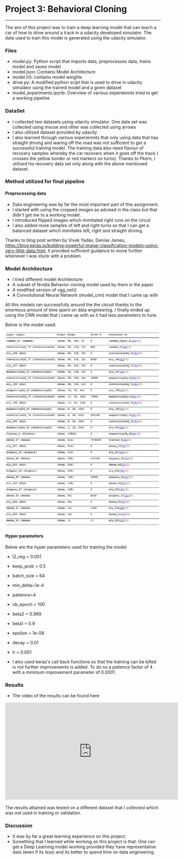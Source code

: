# Project 3: Behavioral Cloning


---
The aim of this project was to train a deep learning model that can teach a car of how to drive around a track in a udacity developed simulator. The data used to train this model is generated using the udacity simulator.

### Files

* model.py: Python script that imports data, preprocesses data, trains model and saves model
* model.json: Contains Model Architecture
* model.h5: contains model weights
* drive.py: A modified python scipt that is used to drive in udacity simulator using the trained model and a given dataset
* model_experiments.ipynb: Overview of various experiemnts tried to get a working pipeline

### DataSet

* I collected two datasets using udacity simulator. One data set was collected using mouse and other was collected using arrows
* I also utilized dataset provided by udacity 
* I also learned through various experiemnts that only using data that has straight driving and waring off the road was not sufficient to get a successful training model. The training data also need flavour of recovery samples whereby the car recovers when it goes off the track ( crosses the yellow border or red markers on turns). Thanks to Pkern, I utilized his recovery data set only along with the above mentioned dataset.

### Method utilized for final pipeline

#### Preprocessing data 

* Data engineering was by far the most important part of this assignment. 
* I started with using the cropped images as advised in the class but that didn't get me to a working model. 
* I introduced flipped images which immitated right runs on the circut 
* I also added more samples of left and right turns so that I can get a balanced dataset which immitates left, right and straight driving. 

Thanks to blog post written by Vivek Yadav, Denise James, https://blog.keras.io/building-powerful-image-classification-models-using-very-little-data.html, it provided sufficient guidance to move further whenever I was stuck with a problem


### Model Architecture

* I tried different model Architecture
* A subset of Nvidia Behavior cloning model used by them in the paper
* A modified version of vgg_net()
* A Convolutional Neural Network (model_cnn) model that I came up with 

All this models ran successfully around the the circuit thanks to the enormous amount of time spent on data engineering. I finally ended up using the CNN model that I came up with as it had less parameters to tune. 

Below is the model used:

![Deep Learning Architecture used for Training](images/model.png)


#### Hyper parameters

Below are the hyper parameters used for training the model 

* l2_reg = 0.001
* keep_prob = 0.5
* batch_size = 64
* min_delta=1e-4
* patience=4
* nb_epoch = 100
* beta2 = 0.999
* beta1 = 0.9
* epsilon = 1e-08
* decay = 0.01
* lr = 0.001

* I also used keras's call back functions so that the training can be killed is not further improvements is added. To do so a patience factor of 4 with a minimum improvement parameter of 0.0001. 

### Results

* The video of the results can be found here 

<iframe width="560" height="315" src="https://www.youtube.com/embed/68uVkE1-1-Q" frameborder="0" allowfullscreen></iframe>

 The results attained was tested on a different dataset that I collected which was not used in training or validation.

### Discussion 

* It was by far a great learning experience on this project. 
* Something that I learned while working on this project is that: One can get a Deep Learning model working provided they have representative data (even if its less) and its better to spend time on data engineering.
